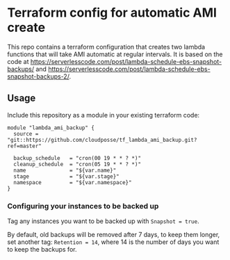 # Terraform config for automatic AMI create

This repo contains a terraform configuration that creates two lambda functions
that will take AMI automatic at regular intervals. It is based on
the code at
<https://serverlesscode.com/post/lambda-schedule-ebs-snapshot-backups/> and
<https://serverlesscode.com/post/lambda-schedule-ebs-snapshot-backups-2/>.

## Usage

Include this repository as a module in your existing terraform code:


```
module "lambda_ami_backup" {
  source = "git::https://github.com/cloudposse/tf_lambda_ami_backup.git?ref=master"

  backup_schedule   = "cron(00 19 * * ? *)"
  cleanup_schedule  = "cron(05 19 * * ? *)"
  name              = "${var.name}"
  stage             = "${var.stage}"
  namespace         = "${var.namespace}"
}
```


### Configuring your instances to be backed up

Tag any instances you want to be backed up with `Snapshot = true`.

By default, old backups will be removed after 7 days, to keep them longer, set
another tag: `Retention = 14`, where 14 is the number of days you want to keep
the backups for.
